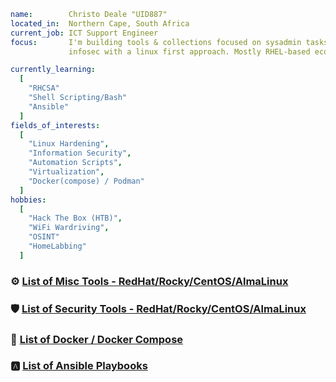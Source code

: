 ```yaml
name:        Christo Deale "UID887"
located_in:  Northern Cape, South Africa
current_job: ICT Support Engineer
focus:       I'm building tools & collections focused on sysadmin tasks, automation & 
             infosec with a linux first approach. Mostly RHEL-based ecosystems.

currently_learning:
  [
    "RHCSA"
    "Shell Scripting/Bash"
    "Ansible"
  ]
fields_of_interests:
  [
    "Linux Hardening",
    "Information Security",
    "Automation Scripts",
    "Virtualization",
    "Docker(compose) / Podman"
  ]
hobbies: 
  [
    "Hack The Box (HTB)", 
    "WiFi Wardriving",
    "OSINT" 
    "HomeLabbing"
  ]
```
### ⚙️ [List of Misc Tools - RedHat/Rocky/CentOS/AlmaLinux](https://github.com/uid887/MiscTools) 
### 🛡️ [List of Security Tools - RedHat/Rocky/CentOS/AlmaLinux](https://github.com/uid887/SecurityTools)
### 🐳 [List of Docker / Docker Compose](https://github.com/uid887/Docker)
### 🅰️ [List of Ansible Playbooks](https://github.com/uid887/Ansible)
